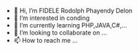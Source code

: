 - 👋 Hi, I’m FIDELE Rodolph Phayendy Delon
- 👀 I’m interested in conding
- 🌱 I’m currently learning PHP,JAVA,C#,...
- 💞️ I’m looking to collaborate on ...
- 📫 How to reach me ...

<!---
Dolphy11/Dolphy11 is a ✨ special ✨ repository because its `README.md` (this file) appears on your GitHub profile.
You can click the Preview link to take a look at your changes.
--->
